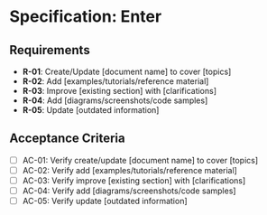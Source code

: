 # Specification: Enter

## Requirements

- **R-01**: Create/Update [document name] to cover [topics]
- **R-02**: Add [examples/tutorials/reference material]
- **R-03**: Improve [existing section] with [clarifications]
- **R-04**: Add [diagrams/screenshots/code samples]
- **R-05**: Update [outdated information]

## Acceptance Criteria

- [ ] AC-01: Verify create/update [document name] to cover [topics]
- [ ] AC-02: Verify add [examples/tutorials/reference material]
- [ ] AC-03: Verify improve [existing section] with [clarifications]
- [ ] AC-04: Verify add [diagrams/screenshots/code samples]
- [ ] AC-05: Verify update [outdated information]
